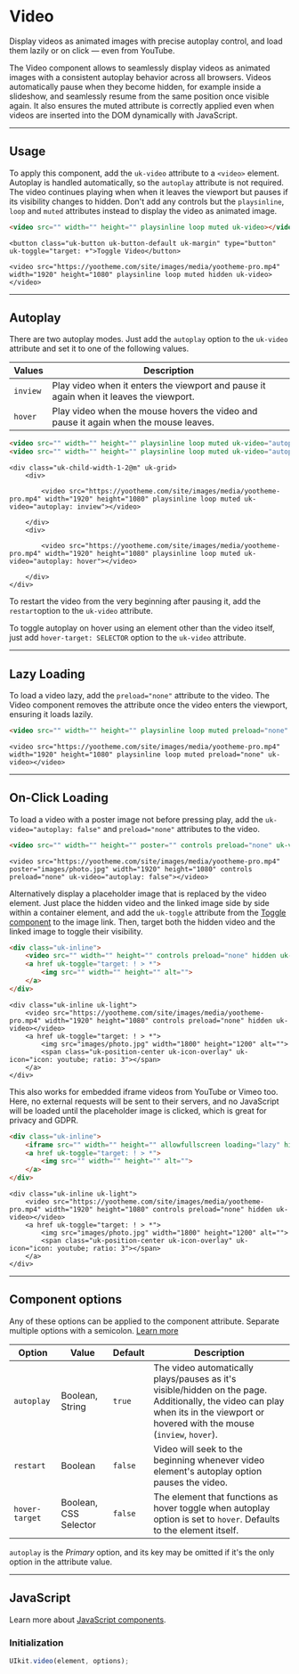 # Video

<p class="uk-text-lead">Display videos as animated images with precise autoplay control, and load them lazily or on click — even from YouTube.</p>

The Video component allows to seamlessly display videos as animated images with a consistent autoplay behavior across all browsers. Videos automatically pause when they become hidden, for example inside a slideshow, and seamlessly resume from the same position once visible again. It also ensures the muted attribute is correctly applied even when videos are inserted into the DOM dynamically with JavaScript.

***

## Usage

To apply this component, add the `uk-video` attribute to a `<video>` element. Autoplay is handled automatically, so the `autoplay` attribute is not required. The video continues playing when when it leaves the viewport but pauses if its visibility changes to hidden. Don't add any controls but the `playsinline`, `loop` and `muted` attributes instead to display the video as animated image. 

```html
<video src="" width="" height="" playsinline loop muted uk-video></video>
```

```example
<button class="uk-button uk-button-default uk-margin" type="button" uk-toggle="target: +">Toggle Video</button>

<video src="https://yootheme.com/site/images/media/yootheme-pro.mp4" width="1920" height="1080" playsinline loop muted hidden uk-video></video>
```

***

## Autoplay

There are two autoplay modes. Just add the `autoplay` option to the `uk-video` attribute and set it to one of the following values.

| Values   | Description                                                                            |
| -------- | -------------------------------------------------------------------------------------- |
| `inview` | Play video when it enters the viewport and pause it again when it leaves the viewport. |
| `hover`  | Play video when the mouse hovers the video and pause it again when the mouse leaves.   |

```html
<video src="" width="" height="" playsinline loop muted uk-video="autoplay: inview"></video>
<video src="" width="" height="" playsinline loop muted uk-video="autoplay: hover"></video>
```

```example
<div class="uk-child-width-1-2@m" uk-grid>
    <div>

        <video src="https://yootheme.com/site/images/media/yootheme-pro.mp4" width="1920" height="1080" playsinline loop muted uk-video="autoplay: inview"></video>

    </div>
    <div>

        <video src="https://yootheme.com/site/images/media/yootheme-pro.mp4" width="1920" height="1080" playsinline loop muted uk-video="autoplay: hover"></video>

    </div>
</div>
```

To restart the video from the very beginning after pausing it, add the `restart`option to the `uk-video` attribute.

To toggle autoplay on hover using an element other than the video itself, just add `hover-target: SELECTOR` option to the `uk-video` attribute.

***

## Lazy Loading

To load a video lazy, add the `preload="none"` attribute to the video. The Video component removes the attribute once the video enters the viewport, ensuring it loads lazily.

```html
<video src="" width="" height="" playsinline loop muted preload="none" uk-video="autoplay: hover"></video>
```

```example
<video src="https://yootheme.com/site/images/media/yootheme-pro.mp4" width="1920" height="1080" playsinline loop muted preload="none" uk-video></video>
```

***

## On-Click Loading

To load a video with a poster image not before pressing play, add the `uk-video="autoplay: false"` and `preload="none"` attributes to the video.

```html
<video src="" width="" height="" poster="" controls preload="none" uk-video="autoplay: false"></video>
```

```example
<video src="https://yootheme.com/site/images/media/yootheme-pro.mp4" poster="images/photo.jpg" width="1920" height="1080" controls preload="none" uk-video="autoplay: false"></video>
```

Alternatively display a placeholder image that is replaced by the video element. Just place the hidden video and the linked image side by side within a container element, and add the `uk-toggle` attribute from the [Toggle component](toggle.md) to the image link. Then, target both the hidden video and the linked image to toggle their visibility.

```html
<div class="uk-inline">
    <video src="" width="" height="" controls preload="none" hidden uk-video></video>
    <a href uk-toggle="target: ! > *">
        <img src="" width="" height="" alt="">
    </a>
</div>
```

```example
<div class="uk-inline uk-light">
    <video src="https://yootheme.com/site/images/media/yootheme-pro.mp4" width="1920" height="1080" controls preload="none" hidden uk-video></video>
    <a href uk-toggle="target: ! > *">
        <img src="images/photo.jpg" width="1800" height="1200" alt="">
        <span class="uk-position-center uk-icon-overlay" uk-icon="icon: youtube; ratio: 3"></span>
    </a>
</div>
```

This also works for embedded iframe videos from YouTube or Vimeo too. Here, no external requests will be sent to their servers, and no JavaScript will be loaded until the placeholder image is clicked, which is great for privacy and GDPR.

```html
<div class="uk-inline">
    <iframe src="" width="" height="" allowfullscreen loading="lazy" hidden uk-responsive uk-video></iframe>
    <a href uk-toggle="target: ! > *">
        <img src="" width="" height="" alt="">
    </a>
</div>
```

```example
<div class="uk-inline uk-light">
    <video src="https://yootheme.com/site/images/media/yootheme-pro.mp4" width="1920" height="1080" controls preload="none" hidden uk-video></video>
    <a href uk-toggle="target: ! > *">
        <img src="images/photo.jpg" width="1800" height="1200" alt="">
        <span class="uk-position-center uk-icon-overlay" uk-icon="icon: youtube; ratio: 3"></span>
    </a>
</div>
```

***

## Component options

Any of these options can be applied to the component attribute. Separate multiple options with a semicolon. [Learn more](javascript.md#component-configuration)

| Option         | Value                 | Default | Description                                                                                                                                                                       |
|----------------|-----------------------|---------|-----------------------------------------------------------------------------------------------------------------------------------------------------------------------------------|
| `autoplay`     | Boolean, String       | `true`  | The video automatically plays/pauses as it's visible/hidden on the page. Additionally, the video can play when its in the viewport or hovered with the mouse (`inview`, `hover`). |
| `restart`      | Boolean               | `false` | Video will seek to the beginning whenever video element's autoplay option pauses the video.                                                                                       |
| `hover-target` | Boolean, CSS Selector | `false` | The element that functions as hover toggle when autoplay option is set to `hover`. Defaults to the element itself.                                                                |

`autoplay` is the _Primary_ option, and its key may be omitted if it's the only option in the attribute value.

***

## JavaScript

Learn more about [JavaScript components](javascript.md#programmatic-use).

### Initialization

```js
UIkit.video(element, options);
```
